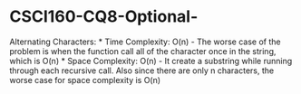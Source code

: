 # CSCI160-CQ8-Optional-
Alternating Characters:
    * Time Complexity: O(n)
        - The worse case of the problem is when the function call all of the
          character once in the string, which is O(n)
    * Space Complexity: O(n)
        - It create a substring while running through each recursive call. Also since           there are only n characters, the worse case for space complexity is O(n)
